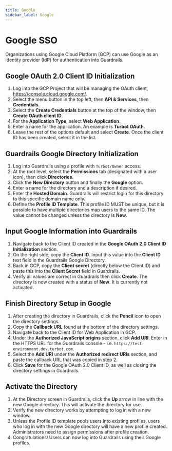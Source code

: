 ```yaml
---
title: Google
sidebar_label: Google
---
```


# Google SSO

Organizations using Google Cloud Platform (GCP) can use Google as an identity provider (IdP) for authentication into Guardrails.

## Google OAuth 2.0 Client ID Initialization

1. Log into the GCP Project that will be managing the OAuth client, https://console.cloud.google.com/.
2. Select the menu button in the top left, then **API & Services**, then **Credentials**.
3. Select the **Create Credentials** button at the top of the window, then **Create OAuth client ID**.
4. For the **Application Type**, select **Web Application**.
5. Enter a name for the application. An example is **Turbot OAuth**.
6. Leave the rest of the options default and select **Create**. Once the client ID has been created, select it in the list.

## Guardrails Google Directory Initialization

1. Log into Guardrails using a profile with `Turbot/Owner` access.
2. At the root level, select the **Permissions** tab (designated with a user icon), then click **Directories**.
3. Click the **New Directory** button and finally the **Google** option.
4. Enter a name for the directory and a description if desired.
5. Enter the **Hosted Domain**. Guardrails will restrict login for this directory to this specific domain name only.
6. Define the **Profile ID Template**. This profile ID MUST be unique, but it is possible to have multiple directories map users to the same ID. The value cannot be changed unless the directory is **New**.

## Input Google Information into Guardrails

1. Navigate back to the Client ID created in the **Google OAuth 2.0 Client ID Initialization** section.
2. On the right side, copy the **Client ID**. Input this value into the **Client ID** text field in the Guardrails Google Directory.
3. Back in GCP, copy the **Client secret** (directly below the Client ID) and paste this into the **Client Secret** field in Guardrails.
4. Verify all values are correct in Guardrails then click **Create**. The directory is now created with a status of **New**. It is currently not activated.

## Finish Directory Setup in Google

1. After creating the directory in Guardrails, click the **Pencil** icon to open the directory settings.
2. Copy the **Callback URL** found at the bottom of the directory settings.
3. Navigate back to the Client ID for Web Application in GCP.
4. Under the **Authorized JavaScript origins** section, click **Add URI**. Enter in the HTTPS URL for the Guardrails console - i.e. `https://test-environment.dev.turbot.com`.
5. Select the **Add URI** under the **Authorized redirect URIs** section, and paste the callback URL that was copied in step 2.
6. Click **Save** for the Google OAuth 2.0 Client ID, as well as closing the directory settings in Guardrails.

## Activate the Directory

1. At the Directory screen in Guardrails, click the **Up** arrow in line with the new Google directory. This will activate the directory for use.
2. Verify the new directory works by attempting to log in with a new window.
3. Unless the Profile ID template pools users into existing profiles, users who log in with the new Google directory will have a new profile created. Administrators need to assign permissions after profile creation.
4. Congratulations! Users can now log into Guardrails using their Google profiles.
